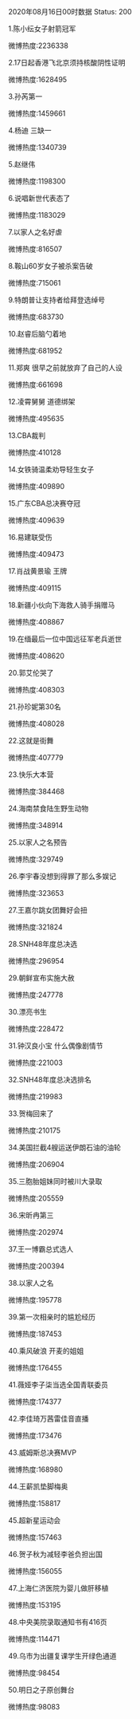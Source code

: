 2020年08月16日00时数据
Status: 200

1.陈小纭女子射箭冠军

微博热度:2236338

2.17日起香港飞北京须持核酸阴性证明

微博热度:1628495

3.孙芮第一

微博热度:1459661

4.杨迪 三缺一

微博热度:1340739

5.赵继伟

微博热度:1198300

6.说唱新世代表态了

微博热度:1183029

7.以家人之名好虐

微博热度:816507

8.鞍山60岁女子被杀案告破

微博热度:715061

9.特朗普让支持者给拜登选绰号

微博热度:683730

10.赵睿后脑勺着地

微博热度:681952

11.郑爽 很早之前就放弃了自己的人设

微博热度:661698

12.凌霄舅舅 道德绑架

微博热度:495635

13.CBA裁判

微博热度:410128

14.女铁骑温柔劝导轻生女子

微博热度:409890

15.广东CBA总决赛夺冠

微博热度:409639

16.易建联受伤

微博热度:409473

17.肖战黄景瑜 王牌

微博热度:409115

18.新疆小伙向下海救人骑手捐赠马

微博热度:408867

19.在缅最后一位中国远征军老兵逝世

微博热度:408620

20.郭艾伦哭了

微博热度:408303

21.孙珍妮第30名

微博热度:408028

22.这就是街舞

微博热度:407779

23.快乐大本营

微博热度:384468

24.海南禁食陆生野生动物

微博热度:348914

25.以家人之名预告

微博热度:329749

26.李宇春没想到得罪了那么多娱记

微博热度:323653

27.王嘉尔跳女团舞好会扭

微博热度:321824

28.SNH48年度总决选

微博热度:296954

29.朝鲜宣布实施大赦

微博热度:247778

30.漂亮书生

微博热度:228472

31.钟汉良小宝 什么偶像剧情节

微博热度:221003

32.SNH48年度总决选排名

微博热度:219983

33.贺梅回来了

微博热度:210175

34.美国拦截4艘运送伊朗石油的油轮

微博热度:206904

35.三胞胎姐妹同时被川大录取

微博热度:205559

36.宋昕冉第三

微博热度:202974

37.王一博霸总式选人

微博热度:200394

38.以家人之名

微博热度:195778

39.第一次相亲时的尴尬经历

微博热度:187453

40.乘风破浪 开麦的姐姐

微博热度:176455

41.薇娅李子柒当选全国青联委员

微博热度:174377

42.李佳琦万茜雷佳音直播

微博热度:173476

43.威姆斯总决赛MVP

微博热度:168980

44.王薪凯垫脚梅奥

微博热度:158817

45.超新星运动会

微博热度:157463

46.贺子秋为减轻李爸负担出国

微博热度:156055

47.上海仁济医院为婴儿做肝移植

微博热度:153195

48.中央美院录取通知书有416页

微博热度:114471

49.乌市为出疆复课学生开绿色通道

微博热度:98454

50.明日之子原创舞台

微博热度:98083

